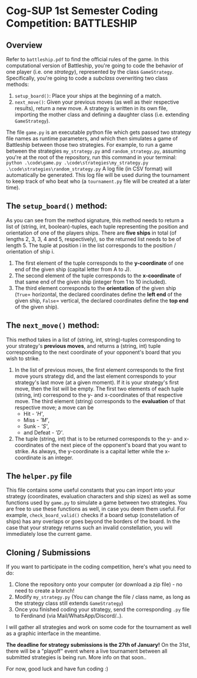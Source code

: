 # Cog-SUP 1st Semester Coding Competition: BATTLESHIP

## Overview

Refer to `battleship.pdf` to find the official rules of the game. In this computational version of Battleship, you're going to code the behavior of one player (i.e. one _strategy_), represented by the class `GameStrategy`. Specifically, you're going to code a _subclass_ overwriting two class methods:

1. `setup_board()`: Place your ships at the beginning of a match.
2. `next_move()`: Given your previous moves (as well as their respective results), return a new move.
   A strategy is written in its own file, importing the mother class and defining a daughter class (i.e. extending `GameStrategy`).

The file `game.py` is an executable python file which gets passed two strategy file names as runtime parameters, and which then simulates a game of Battleship between those two strategies.
For example, to run a game between the strategies `my_strategy.py` and `random_strategy.py`, assuming you're at the root of the repository, run this command in your terminal:
`python .\code\game.py .\code\strategies\my_strategy.py .\code\strategies\random_strategy.py`
A log file (in CSV format) will automatically be generated. This log file will be used during the tournament to keep track of who beat who (a `tournament.py` file will be created at a later time).

## The `setup_board()` method:

As you can see from the method signature, this method needs to return a list of (string, int, boolean)-tuples, each tuple representing the position and orientation of one of the players ships. There are **five ships** in total (of lengths 2, 3, 3, 4 and 5, respectively), so the returned list needs to be of length 5. The tuple at position i in the list corresponds to the position / orientation of ship i.

1. The first element of the tuple corresponds to the **y-coordinate** of one end of the given ship (capital letter from A to J).
2. The second element of the tuple corresponds to the **x-coordinate** of that same end of the given ship (integer from 1 to 10 included).
3. The third element corresponds to the **orientation** of the given ship (`True`= horizontal, the declared coordinates define the **left end** of the given ship, `False`= vertical, the declared coordinates define the **top end** of the given ship).

## The `next_move()` method:

This method takes in a list of (string, int, string)-tuples corresponding to your strategy's **previous moves**, and returns a (string, int) tuple corresponding to the next coordinate of your opponent's board that you wish to strike.

1. In the list of previous moves, the first element corresponds to the first move yours strategy did, and the last element corresponds to your strategy's last move (at a given moment). If it is your strategy's first move, then the list will be empty. The first two elements of each tuple (string, int) correspond to the y- and x-coordinates of that respective move. The third element (string) corresponds to the **evaluation** of that respective move; a move can be
   - Hit - _'H'_,
   - Miss - _'M'_,
   - Sunk - _'S'_,
   - and Defeat - _'D'_.
2. The tuple (string, int) that is to be returned corresponds to the y- and x-coordinates of the next piece of the opponent's board that you want to strike. As always, the y-coordinate is a capital letter while the x-coordinate is an integer.

## The `helper.py` file

This file contains some useful constants that you can import into your strategy (coordinates, evaluation characters and ship sizes) as well as some functions used by `game.py` to simulate a game between two strategies. You are free to use these functions as well, in case you deem them useful. For example, `check_board_valid()` checks if a board setup (constellation of ships) has any overlaps or goes beyond the borders of the board. In the case that your strategy returns such an invalid constellation, you will immediately lose the current game.

## Cloning / Submissions

If you want to participate in the coding competition, here's what you need to do:

1. Clone the repository onto your computer (or download a zip file) - no need to create a branch!
2. Modify `my_strategy.py` (You can change the file / class name, as long as the strategy class still extends `GameStrategy`)
3. Once you finished coding your strategy, send the corresponding `.py` file to Ferdinand (via Mail/WhatsApp/Discord/..).

I will gather all strategies and work on some code for the tournament as well as a graphic interface in the meantime.

**The deadline for strategy submissions is the 27th of January!** On the 31st, there will be a "playoff" event where a live tournament between all submitted strategies is being run. More info on that soon..

For now, good luck and have fun coding :)
